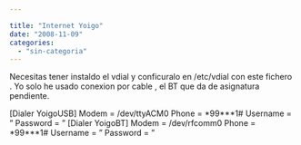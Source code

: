 ```yaml
---

title: "Internet Yoigo"
date: "2008-11-09"
categories: 
  - "sin-categoria"
---
```


Necesitas tener instaldo el vdial y conficuralo en /etc/vdial con este fichero . Yo solo he usado conexion por cable , el BT que da de asignatura pendiente.

\[Dialer YoigoUSB\] Modem = /dev/ttyACM0 Phone = \*99\*\*\*1# Username = ” Password = ” \[Dialer YoigoBT\] Modem = /dev/rfcomm0 Phone = \*99\*\*\*1# Username = ” Password = ”
